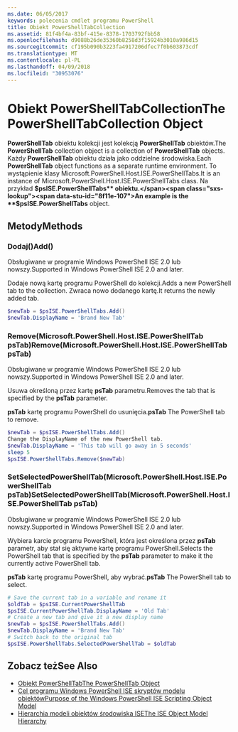 ```yaml
---
ms.date: 06/05/2017
keywords: polecenia cmdlet programu PowerShell
title: Obiekt PowerShellTabCollection
ms.assetid: 81f4bf4a-83bf-415e-8378-1703792fbb58
ms.openlocfilehash: d9088b26de35360b8258d3f15924b3010a986d15
ms.sourcegitcommit: cf195b090b3223fa4917206dfec7f0b603873cdf
ms.translationtype: MT
ms.contentlocale: pl-PL
ms.lasthandoff: 04/09/2018
ms.locfileid: "30953076"
---
```

# <a name="the-powershelltabcollection-object"></a><span data-ttu-id="8f11e-103">Obiekt PowerShellTabCollection</span><span class="sxs-lookup"><span data-stu-id="8f11e-103">The PowerShellTabCollection Object</span></span>

<span data-ttu-id="8f11e-104">**PowerShellTab** obiektu kolekcji jest kolekcją **PowerShellTab** obiektów.</span><span class="sxs-lookup"><span data-stu-id="8f11e-104">The **PowerShellTab** collection object is a collection of **PowerShellTab** objects.</span></span> <span data-ttu-id="8f11e-105">Każdy **PowerShellTab** obiektu działa jako oddzielne środowiska.</span><span class="sxs-lookup"><span data-stu-id="8f11e-105">Each **PowerShellTab** object functions as a separate runtime environment.</span></span> <span data-ttu-id="8f11e-106">To wystąpienie klasy Microsoft.PowerShell.Host.ISE.PowerShellTabs.</span><span class="sxs-lookup"><span data-stu-id="8f11e-106">It is an instance of Microsoft.PowerShell.Host.ISE.PowerShellTabs class.</span></span> <span data-ttu-id="8f11e-107">Na przykład **$psISE.PowerShellTabs** obiektu.</span><span class="sxs-lookup"><span data-stu-id="8f11e-107">An example is the **$psISE.PowerShellTabs** object.</span></span>

## <a name="methods"></a><span data-ttu-id="8f11e-108">Metody</span><span class="sxs-lookup"><span data-stu-id="8f11e-108">Methods</span></span>

### <a name="add"></a><span data-ttu-id="8f11e-109">Dodaj\(\)</span><span class="sxs-lookup"><span data-stu-id="8f11e-109">Add\(\)</span></span>

<span data-ttu-id="8f11e-110">Obsługiwane w programie Windows PowerShell ISE 2.0 lub nowszy.</span><span class="sxs-lookup"><span data-stu-id="8f11e-110">Supported in Windows PowerShell ISE 2.0 and later.</span></span>

<span data-ttu-id="8f11e-111">Dodaje nową kartę programu PowerShell do kolekcji.</span><span class="sxs-lookup"><span data-stu-id="8f11e-111">Adds a new PowerShell tab to the collection.</span></span> <span data-ttu-id="8f11e-112">Zwraca nowo dodanego kartę.</span><span class="sxs-lookup"><span data-stu-id="8f11e-112">It returns the newly added tab.</span></span>

```powershell
$newTab = $psISE.PowerShellTabs.Add()
$newTab.DisplayName = 'Brand New Tab'
```

### <a name="removemicrosoftpowershellhostisepowershelltab-pstab"></a><span data-ttu-id="8f11e-113">Remove\(Microsoft.PowerShell.Host.ISE.PowerShellTab psTab\)</span><span class="sxs-lookup"><span data-stu-id="8f11e-113">Remove\(Microsoft.PowerShell.Host.ISE.PowerShellTab psTab\)</span></span>

<span data-ttu-id="8f11e-114">Obsługiwane w programie Windows PowerShell ISE 2.0 lub nowszy.</span><span class="sxs-lookup"><span data-stu-id="8f11e-114">Supported in Windows PowerShell ISE 2.0 and later.</span></span>

<span data-ttu-id="8f11e-115">Usuwa określoną przez kartę **psTab** parametru.</span><span class="sxs-lookup"><span data-stu-id="8f11e-115">Removes the tab that is specified by the **psTab** parameter.</span></span>

<span data-ttu-id="8f11e-116">**psTab** kartę programu PowerShell do usunięcia.</span><span class="sxs-lookup"><span data-stu-id="8f11e-116">**psTab** The PowerShell tab to remove.</span></span>

```powershell
$newTab = $psISE.PowerShellTabs.Add()
Change the DisplayName of the new PowerShell tab.
$newTab.DisplayName = 'This tab will go away in 5 seconds'
sleep 5
$psISE.PowerShellTabs.Remove($newTab)
```

### <a name="setselectedpowershelltabmicrosoftpowershellhostisepowershelltab-pstab"></a><span data-ttu-id="8f11e-117">SetSelectedPowerShellTab\(Microsoft.PowerShell.Host.ISE.PowerShellTab psTab\)</span><span class="sxs-lookup"><span data-stu-id="8f11e-117">SetSelectedPowerShellTab\(Microsoft.PowerShell.Host.ISE.PowerShellTab psTab\)</span></span>

<span data-ttu-id="8f11e-118">Obsługiwane w programie Windows PowerShell ISE 2.0 lub nowszy.</span><span class="sxs-lookup"><span data-stu-id="8f11e-118">Supported in Windows PowerShell ISE 2.0 and later.</span></span>

<span data-ttu-id="8f11e-119">Wybiera karcie programu PowerShell, która jest określona przez **psTab** parametr, aby stał się aktywne kartę programu PowerShell.</span><span class="sxs-lookup"><span data-stu-id="8f11e-119">Selects the PowerShell tab that is specified by the **psTab** parameter to make it the currently active PowerShell tab.</span></span>

<span data-ttu-id="8f11e-120">**psTab** kartę programu PowerShell, aby wybrać.</span><span class="sxs-lookup"><span data-stu-id="8f11e-120">**psTab** The PowerShell tab to select.</span></span>

```powershell
# Save the current tab in a variable and rename it
$oldTab = $psISE.CurrentPowerShellTab
$psISE.CurrentPowerShellTab.DisplayName = 'Old Tab'
# Create a new tab and give it a new display name
$newTab = $psISE.PowerShellTabs.Add()
$newTab.DisplayName = 'Brand New Tab'
# Switch back to the original tab
$psISE.PowerShellTabs.SelectedPowerShellTab = $oldTab
```

## <a name="see-also"></a><span data-ttu-id="8f11e-121">Zobacz też</span><span class="sxs-lookup"><span data-stu-id="8f11e-121">See Also</span></span>

- [<span data-ttu-id="8f11e-122">Obiekt PowerShellTab</span><span class="sxs-lookup"><span data-stu-id="8f11e-122">The PowerShellTab Object</span></span>](The-PowerShellTab-Object.md)
- [<span data-ttu-id="8f11e-123">Cel programu Windows PowerShell ISE skryptów modelu obiektów</span><span class="sxs-lookup"><span data-stu-id="8f11e-123">Purpose of the Windows PowerShell ISE Scripting Object Model</span></span>](Purpose-of-the-Windows-PowerShell-ISE-Scripting-Object-Model.md)
- [<span data-ttu-id="8f11e-124">Hierarchia modeli obiektów środowiska ISE</span><span class="sxs-lookup"><span data-stu-id="8f11e-124">The ISE Object Model Hierarchy</span></span>](The-ISE-Object-Model-Hierarchy.md)